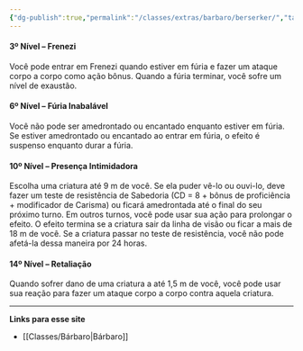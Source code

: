 ```yaml
---
{"dg-publish":true,"permalink":"/classes/extras/barbaro/berserker/","tags":["Sub-Classes Bárbaros"]}
---
```



#### 3º Nível – Frenezi
Você pode entrar em Frenezi quando estiver em fúria e fazer um ataque corpo a corpo como ação bônus. Quando a fúria terminar, você sofre um nível de exaustão.

#### 6º Nível – Fúria Inabalável  
Você não pode ser amedrontado ou encantado enquanto estiver em fúria. Se estiver amedrontado ou encantado ao entrar em fúria, o efeito é suspenso enquanto durar a fúria.

#### 10º Nível – Presença Intimidadora  
Escolha uma criatura até 9 m de você. Se ela puder vê-lo ou ouvi-lo, deve fazer um teste de resistência de Sabedoria (CD = 8 + bônus de proficiência + modificador de Carisma) ou ficará amedrontada até o final do seu próximo turno. Em outros turnos, você pode usar sua ação para prolongar o efeito. O efeito termina se a criatura sair da linha de visão ou ficar a mais de 18 m de você. Se a criatura passar no teste de resistência, você não pode afetá-la dessa maneira por 24 horas.

#### 14º Nível – Retaliação
Quando sofrer dano de uma criatura a até 1,5 m de você, você pode usar sua reação para fazer um ataque corpo a corpo contra aquela criatura.
___
**Links para esse site**
- [[Classes/Bárbaro\|Bárbaro]]